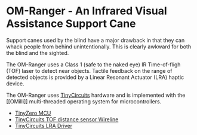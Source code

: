 # OM-Ranger - An Infrared Visual Assistance Support Cane
Support canes used by the blind have a major drawback in that
they can whack people from behind unintentionally.  This is clearly
awkward for both the blind and the sighted.

The OM-Ranger uses a Class 1 (safe to the naked eye) 
IR Time-of-fligh (TOF) laser to detect near objects.
Tactile feedback on the range of detected objects is provided by
a Linear Resonant Actuator (LRA) haptic device.

The OM-Ranger uses [TinyCircuits](https://tinycircuits.com) hardware
and is implemented with the [[OMilli]] multi-threaded operating system
for microcontrollers.

* [TinyZero MCU](https://tinycircuits.com/products/tinyzero-processor)
* [TinyCircuits TOF distance sensor Wireline](https://tinycircuits.com/products/tof-distance-sensor-wireling-vl53l0x)
* [TinyCircuits LRA Driver](https://tinycircuits.com/products/lra-wireling-drv2605)


